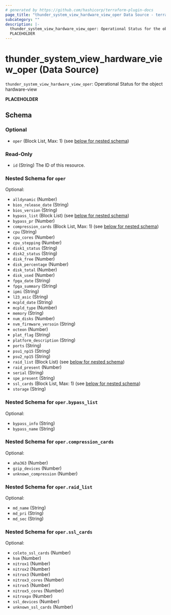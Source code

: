 ```yaml
---
# generated by https://github.com/hashicorp/terraform-plugin-docs
page_title: "thunder_system_view_hardware_view_oper Data Source - terraform-provider-thunder"
subcategory: ""
description: |-
  thunder_system_view_hardware_view_oper: Operational Status for the object hardware-view
  PLACEHOLDER
---
```


# thunder_system_view_hardware_view_oper (Data Source)

`thunder_system_view_hardware_view_oper`: Operational Status for the object hardware-view

__PLACEHOLDER__



<!-- schema generated by tfplugindocs -->
## Schema

### Optional

- `oper` (Block List, Max: 1) (see [below for nested schema](#nestedblock--oper))

### Read-Only

- `id` (String) The ID of this resource.

<a id="nestedblock--oper"></a>
### Nested Schema for `oper`

Optional:

- `alldynamic` (Number)
- `bios_release_date` (String)
- `bios_version` (String)
- `bypass_list` (Block List) (see [below for nested schema](#nestedblock--oper--bypass_list))
- `bypass_pr` (Number)
- `compression_cards` (Block List, Max: 1) (see [below for nested schema](#nestedblock--oper--compression_cards))
- `cpu` (String)
- `cpu_cores` (Number)
- `cpu_stepping` (Number)
- `disk1_status` (String)
- `disk2_status` (String)
- `disk_free` (Number)
- `disk_percentage` (Number)
- `disk_total` (Number)
- `disk_used` (Number)
- `fpga_date` (String)
- `fpga_summary` (String)
- `ipmi` (String)
- `l23_asic` (String)
- `mcpld_date` (String)
- `mcpld_type` (Number)
- `memory` (String)
- `num_disks` (Number)
- `nvm_firmware_versoin` (String)
- `octeon` (Number)
- `plat_flag` (String)
- `platform_description` (String)
- `ports` (String)
- `psu1_np15` (String)
- `psu2_np15` (String)
- `raid_list` (Block List) (see [below for nested schema](#nestedblock--oper--raid_list))
- `raid_present` (Number)
- `serial` (String)
- `spe_present` (String)
- `ssl_cards` (Block List, Max: 1) (see [below for nested schema](#nestedblock--oper--ssl_cards))
- `storage` (String)

<a id="nestedblock--oper--bypass_list"></a>
### Nested Schema for `oper.bypass_list`

Optional:

- `bypass_info` (String)
- `bypass_name` (String)


<a id="nestedblock--oper--compression_cards"></a>
### Nested Schema for `oper.compression_cards`

Optional:

- `aha363` (Number)
- `gzip_devices` (Number)
- `unknown_compression` (Number)


<a id="nestedblock--oper--raid_list"></a>
### Nested Schema for `oper.raid_list`

Optional:

- `md_name` (String)
- `md_pri` (String)
- `md_sec` (String)


<a id="nestedblock--oper--ssl_cards"></a>
### Nested Schema for `oper.ssl_cards`

Optional:

- `coleto_ssl_cards` (Number)
- `hsm` (Number)
- `nitrox1` (Number)
- `nitrox2` (Number)
- `nitrox3` (Number)
- `nitrox3_cores` (Number)
- `nitrox5` (Number)
- `nitrox5_cores` (Number)
- `nitroxpx` (Number)
- `ssl_devices` (Number)
- `unknown_ssl_cards` (Number)


